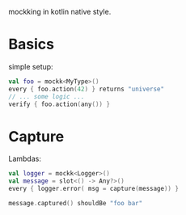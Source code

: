 mockking in kotlin native style.

# Basics

simple setup:

```kotlin
val foo = mockk<MyType>()
every { foo.action(42) } returns "universe"
// ... some logic ...
verify { foo.action(any()) }
```

# Capture

Lambdas:

```kotlin
val logger = mockk<Logger>()
val message = slot<() -> Any?>()
every { logger.error( msg = capture(message)) }

message.captured() shouldBe "foo bar"
```